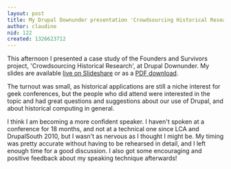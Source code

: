 ```yaml
---
layout: post
title: My Drupal Downunder presentation 'Crowdsourcing Historical Research'
author: claudine
nid: 122
created: 1326623712
---
```

This afternoon I presented a case study of the Founders and Survivors project, 'Crowdsourcing Historical Research', at Drupal Downunder. My slides are available [live on Slideshare](http://www.slideshare.net/claudinec/crowdsourcing-historical-research) or as a [PDF download](http://drupaldownunder.org/session/crowdsourcing-historical-research).

The turnout was small, as historical applications are still a niche interest for geek conferences, but the people who did attend were interested in the topic and had great questions and suggestions about our use of Drupal, and about historical computing in general.

I think I am becoming a more confident speaker. I haven't spoken at a conference for 18 months, and not at a technical one since LCA and DrupalSouth 2010, but I wasn't as nervous as I thought I might be. My timing was pretty accurate without having to be rehearsed in detail, and I left enough time for a good discussion. I also got some encouraging and positive feedback about my speaking technique afterwards!
